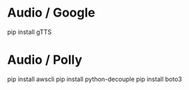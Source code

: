 # Audio / Google

pip install gTTS

# Audio / Polly

pip install awscli
pip install python-decouple
pip install boto3
